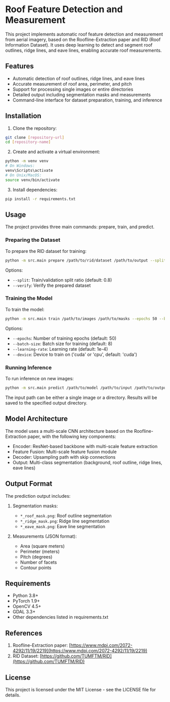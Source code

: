 # Roof Feature Detection and Measurement

This project implements automatic roof feature detection and measurement from aerial imagery, based on the Roofline-Extraction paper and RID (Roof Information Dataset). It uses deep learning to detect and segment roof outlines, ridge lines, and eave lines, enabling accurate roof measurements.

## Features

- Automatic detection of roof outlines, ridge lines, and eave lines
- Accurate measurement of roof area, perimeter, and pitch
- Support for processing single images or entire directories
- Detailed output including segmentation masks and measurements
- Command-line interface for dataset preparation, training, and inference

## Installation

1. Clone the repository:
```bash
git clone [repository-url]
cd [repository-name]
```

2. Create and activate a virtual environment:
```bash
python -m venv venv
# On Windows:
venv\Scripts\activate
# On Unix/MacOS:
source venv/bin/activate
```

3. Install dependencies:
```bash
pip install -r requirements.txt
```

## Usage

The project provides three main commands: prepare, train, and predict.

### Preparing the Dataset

To prepare the RID dataset for training:

```bash
python -m src.main prepare /path/to/rid/dataset /path/to/output --split 0.8 --verify
```

Options:
- `--split`: Train/validation split ratio (default: 0.8)
- `--verify`: Verify the prepared dataset

### Training the Model

To train the model:

```bash
python -m src.main train /path/to/images /path/to/masks --epochs 50 --batch-size 8 --learning-rate 1e-4 --device cuda
```

Options:
- `--epochs`: Number of training epochs (default: 50)
- `--batch-size`: Batch size for training (default: 8)
- `--learning-rate`: Learning rate (default: 1e-4)
- `--device`: Device to train on ('cuda' or 'cpu', default: 'cuda')

### Running Inference

To run inference on new images:

```bash
python -m src.main predict /path/to/model /path/to/input /path/to/output --device cuda
```

The input path can be either a single image or a directory. Results will be saved to the specified output directory.

## Model Architecture

The model uses a multi-scale CNN architecture based on the Roofline-Extraction paper, with the following key components:

- Encoder: ResNet-based backbone with multi-scale feature extraction
- Feature Fusion: Multi-scale feature fusion module
- Decoder: Upsampling path with skip connections
- Output: Multi-class segmentation (background, roof outline, ridge lines, eave lines)

## Output Format

The prediction output includes:

1. Segmentation masks:
   - `*_roof_mask.png`: Roof outline segmentation
   - `*_ridge_mask.png`: Ridge line segmentation
   - `*_eave_mask.png`: Eave line segmentation

2. Measurements (JSON format):
   - Area (square meters)
   - Perimeter (meters)
   - Pitch (degrees)
   - Number of facets
   - Contour points

## Requirements

- Python 3.8+
- PyTorch 1.9+
- OpenCV 4.5+
- GDAL 3.3+
- Other dependencies listed in requirements.txt

## References

1. Roofline-Extraction paper: [https://www.mdpi.com/2072-4292/11/19/2219](https://www.mdpi.com/2072-4292/11/19/2219)
2. RID Dataset: [https://github.com/TUMFTM/RID](https://github.com/TUMFTM/RID)

## License

This project is licensed under the MIT License - see the LICENSE file for details.
